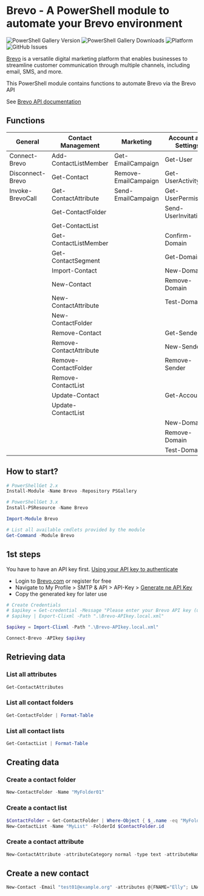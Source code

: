# Brevo - A PowerShell module to automate your Brevo environment

![PowerShell Gallery Version](https://img.shields.io/powershellgallery/v/Brevo?label=PSGallery%20Version)
![PowerShell Gallery Downloads](https://img.shields.io/powershellgallery/dt/Brevo?label=Downloads)
![Platform](https://img.shields.io/badge/Platform-Windows|Linux|MacOS-blue)
![GitHub Issues](https://img.shields.io/github/issues/tsubotitsch/Brevo?label=Issues)

[Brevo](https://www.brevo.com) is a versatile digital marketing platform that enables businesses to streamline customer communication through multiple channels, including email, SMS, and more.

This PowerShell module contains functions to automate Brevo via the Brevo API

See [Brevo API documentation](https://developers.brevo.com/reference/getting-started-1)

## Functions

| General          | Contact Management    | Marketing           | Account and Settings |
| ---------------- | --------------------- | ------------------- | -------------------- |
| Connect-Brevo    | Add-ContactListMember | Get-EmailCampaign    | Get-User             |
| Disconnect-Brevo | Get-Contact           | Remove-EmailCampaign | Get-UserActivitylog  |
| Invoke-BrevoCall | Get-ContactAttribute  | Send-EmailCampaign   | Get-UserPermission  |
|                  | Get-ContactFolder     |                     | Send-UserInvitation  |
|                  | Get-ContactList       |                     |                      |
|                  | Get-ContactListMember |                     | Confirm-Domain       |
|                  | Get-ContactSegment    |                     | Get-Domain           |
|                  | Import-Contact        |                     | New-Domain           |
|                  | New-Contact           |                     | Remove-Domain        |
|                  | New-ContactAttribute  |                     | Test-Domain          |
|                  | New-ContactFolder     |                     |                      |
|                  | Remove-Contact        |                     | Get-Sender           |
|                  | Remove-ContactAttribute |                   | New-Sender           |
|                  | Remove-ContactFolder  |                     | Remove-Sender        |
|                  | Remove-ContactList    |                     |                      |
|                  | Update-Contact        |                     | Get-Account          |
|                  | Update-ContactList    |                     |                      |
|                  |                       |                     | New-Domain           |
|                  |                       |                     | Remove-Domain        |
|                  |                       |                     | Test-Domain          |

## How to start?

```powershell
# PowerShellGet 2.x
Install-Module -Name Brevo -Repository PSGallery

# PowerShellGet 3.x
Install-PSResource -Name Brevo

Import-Module Brevo

# List all available cmdlets provided by the module
Get-Command -Module Brevo
```

## 1st steps

You have to have an API key first. [Using your API key to authenticate](https://developers.brevo.com/docs/getting-started#using-your-api-key-to-authenticate)

- Login to [Brevo.com](https://brevo.com) or register for free
- Navigate to My Profile > SMTP & API > API-Key > [Generate ne API Key](https://app.brevo.com/settings/keys/api)
- Copy the generated key for later use

```powershell
# Create Credentials
# $apikey = Get-credential -Message "Please enter your Brevo API key (username doesn't matter)"
# $apikey | Export-Clixml -Path ".\Brevo-APIkey.local.xml"

$apikey = Import-Clixml -Path ".\Brevo-APIkey.local.xml"

Connect-Brevo -APIkey $apikey
```

## Retrieving data

### List all attributes

```powershell
Get-ContactAttributes
```

### List all contact folders

```powershell
Get-ContactFolder | Format-Table
```

### List all contact lists

```powershell
Get-ContactList | Format-Table
```

## Creating data

### Create a contact folder

```powershell
New-ContactFolder -Name "MyFolder01"
```

### Create a contact list

```powershell
$ContactFolder = Get-ContactFolder | Where-Object { $_.name -eq "MyFolder01" }
New-ContactList -Name "MyList" -FolderId $ContactFolder.id
```

### Create a contact attribute

```powershell
New-ContactAttribute -attributeCategory normal -type text -attributeName USERTYPE
```

## Create a new contact

```powershell
New-Contact -Email "test01@example.org" -attributes @{FNAME="Elly"; LNAME="Roger";COUNTRIES=@("India","China")} -listIds 22,355
```
